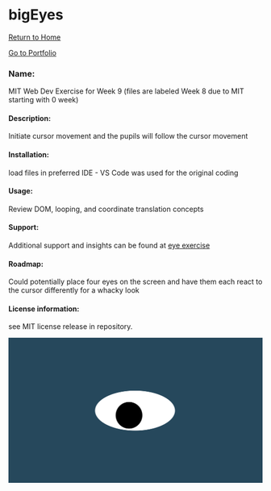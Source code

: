 # bigEyes           

[Return to Home](https://scottbdavis.github.io/scottbdavis/)

[Go to Portfolio](https://github.com/scottbdavis)

### Name: 
MIT Web Dev Exercise for Week 9 (files are labeled Week 8 due to MIT starting with 0 week)

#### Description: 
Initiate cursor movement and the pupils will follow the cursor movement

#### Installation: 
load files in preferred IDE - VS Code was used for the original coding

#### Usage: 
Review DOM, looping, and coordinate translation concepts

#### Support: 
Additional support and insights can be found at [eye exercise](https://dev.to/codeguppy/eyes-follow-the-mouse-pointer-5cl4)

#### Roadmap: 
Could potentially place four eyes on the screen and have them each react to the cursor differently for a whacky look

#### License information: 
see MIT license release in repository.

![eye image](oneeye.png "bigEye")


